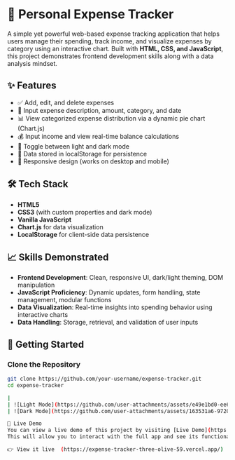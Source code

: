 # 💸 Personal Expense Tracker

A simple yet powerful web-based expense tracking application that helps users manage their spending, track income, and visualize expenses by category using an interactive chart. Built with **HTML, CSS, and JavaScript**, this project demonstrates frontend development skills along with a data analysis mindset.

## ✨ Features

- ✅ Add, edit, and delete expenses
- 🧾 Input expense description, amount, category, and date
- 📊 View categorized expense distribution via a dynamic pie chart (Chart.js)
- 💰 Input income and view real-time balance calculations
- 🌙 Toggle between light and dark mode
- 💾 Data stored in localStorage for persistence
- 📱 Responsive design (works on desktop and mobile)

## 🛠️ Tech Stack

- **HTML5**
- **CSS3** (with custom properties and dark mode)
- **Vanilla JavaScript**
- **Chart.js** for data visualization
- **LocalStorage** for client-side data persistence

## 📈 Skills Demonstrated

- **Frontend Development**: Clean, responsive UI, dark/light theming, DOM manipulation
- **JavaScript Proficiency**: Dynamic updates, form handling, state management, modular functions
- **Data Visualization**: Real-time insights into spending behavior using interactive charts
- **Data Handling**: Storage, retrieval, and validation of user inputs

## 🚀 Getting Started

### Clone the Repository

```bash
git clone https://github.com/your-username/expense-tracker.git
cd expense-tracker

|                                                         
| ![Light Mode](https://github.com/user-attachments/assets/e49e1bd0-ee69-4bac-9d4b-5dd13f769444)
| ![Dark Mode](https://github.com/user-attachments/assets/163531a6-9720-4a6d-9e4f-5095a2031115) |

🔮 Live Demo
You can view a live demo of this project by visiting [Live Demo](https://expense-tracker-three-olive-59.vercel.app/).
This will allow you to interact with the full app and see its functionality in action.

👉 View it live  (https://expense-tracker-three-olive-59.vercel.app/)


